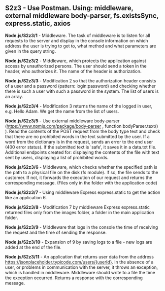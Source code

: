 

## S2z3 - Use Postman. Using: middleware, external middleware body-parser, fs.existsSync, express.static, axios

**Node.js/S2z3/1** - Middleware. The task of middleware is to listen for all requests to the server and display in the console information on which address the user is trying to get to, what method and what parameters are given in the query string.

**Node.js/S2z3/2** - Middleware, which protects the application against access by unauthorized persons. The user should send a token in the header, who authorizes it. The name of the header is authorization.

**Node.js/S2z3/3** - Modification 2 so that the authorization header consists of a user and a password (pattern: login:password) and checking whether there is such a user with such a password in the system. The list of users is an array.

**Node.js/S2z3/4** - Modification 3 returns the name of the logged in user, e.g. Hello Adam. We get the name from the list of users.

**Node.js/S2z3/5** - Use external middleware body-parser (https://www.npmjs.com/package/body-parser , function bodyParser.text() ). Read the contents of the POST request from the body type text and check that there are no prohibited words in the text submitted by the user. If a word from the dictionary is in the request, sends an error to the end user (400 error status). If the submitted text is 'safe', it saves it in a data.txt file. Additional endpoints created for: displaying the contents of the file with text sent by users, displaying a list of prohibited words.

**Node.js/S2z3/6** - Middleware, which checks whether the specified path is the path to a physical file on the disk (fs module). If so, the file sends to the customer. If not, it forwards the execution of our request and returns the corresponding message. (Files only in the folder with the application code)

**Node.js/S2z3/7** - Using middleware Express express.static to get the action like an application 6.

**Node.js/S2z3/8** - Modification 7 by middleware Express express.static returned files only from the images folder, a folder in the main application folder.

**Node.js/S2z3/9** - Middleware that logs in the console the time of receiving the request and the time of sending the response.

**Node.js/S2z3/10** - Expansion of 9 by saving logs to a file - new logs are added at the end of the file.

**Node.js/S2z3/11** - An application that returns user data from the address https://jsonplaceholder.typicode.com/users/{userId}. In the absence of a user, or problems in communication with the server, it throws an exception, which is handled in middleware. Middleware should write to a file the time the exception occurred. Returns a response with the corresponding message.
